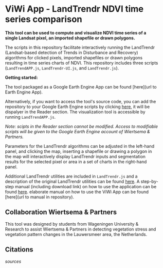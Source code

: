 # ViWi App - LandTrendr NDVI time series comparison

**This tool can be used to compute and visualize NDVI time series of a single Landsat pixel, an imported shapefile or drawn polygons.**

The scripts in this repository facilitate interactively running the LandTrendr (Landsat-based detection of Trends in Disturbance and Recovery) algorithms for clicked pixels, imported shapefiles or drawn polygons resulting in time series charts of NDVI. This repository includes three scripts (`LandTrendAPP.js`, `LandTrendr-UI.js`, and `LandTrendr.js`).

**Getting started:**

The tool packaged as a Google Earth Engine App can be found [here](url to Earth Engine App).

Alternatively, if you want to access the tool's source code, you can add the repository to your Google Earth Engine scripts by clicking [here](https://code.earthengine.google.com/?accept_repo=users/mariekebuuts97/Test2), it will be dispalyer in the Reader section. The visualization tool is accessible by running `LandTrendAPP.js`. 

_Note: scipts in the Reader section cannot be modified. Access to modifiable scripts will be given to the Google Earth Engine account of Wiertsema & Partners._

Parameters for the LandTrendr algorithms can be adjusted in the left-hand panel, and clicking the map, inserting a shapefile or drawing a polygon in the map will interactively display LandTrendr inputs and segmentation results for the selected pixel or area in a set of charts in the right-hand panel. 

Additional LandTrendr utilities are included in `LandTrendr.js` and a description of the original LandTrendr utilities can be found [here](https://emapr.github.io/LT-GEE/). A step-by-step manual (including download link) on how to use the application can be found [here](https://github.com/MBuuts/DORA_ViWi_App/blob/main/Manual%20(1).pdf). elaborate manual on how to use the ViWi App can be found [here](url to manual in repository).

## Collaboration Wiertsema & Partners

This tool was designed by students from Wageningen University & Research to assist Wiertsema & Partners in detecting vegetation stress and vegetation pattern changes in the Lauwersmeer area, the Netherlands. 

## Citations

_sources_

